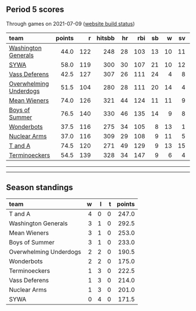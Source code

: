 

## Period 5 scores

Through games on 2021-07-09 ([website build status](https://github.com/brian-bot/pl-site/actions))


|team                                              | points|   r| hitsbb| hr| rbi| sb|  w| sv|  so|   era|  whip|
|:-------------------------------------------------|------:|---:|------:|--:|---:|--:|--:|--:|---:|-----:|-----:|
|[Washington Generals](./washingtongenerals)       |   44.0| 122|    248| 28| 103| 13| 10| 11| 171| 4.136| 1.226|
|[SYWA](./sywa)                                    |   58.0| 119|    300| 30| 107| 21| 10| 12| 146| 3.053| 1.146|
|[Vass Deferens](./vassdeferens)                   |   42.5| 127|    307| 26| 111| 24|  4|  8| 146| 4.621| 1.509|
|[Overwhelming Underdogs](./overwhelmingunderdogs) |   51.5| 104|    280| 28| 111| 20| 14|  4| 173| 3.582| 1.231|
|[Mean Wieners](./meanwieners)                     |   74.0| 126|    321| 44| 124| 11| 11|  9| 193| 3.324| 1.056|
|[Boys of Summer](./boysofsummer)                  |   76.5| 140|    330| 46| 135| 14|  9|  8| 189| 3.682| 1.041|
|[Wonderbots](./wonderbots)                        |   37.5| 116|    275| 34| 105|  8| 13|  1| 166| 3.962| 1.258|
|[Nuclear Arms](./nucleararms)                     |   37.0| 116|    309| 29| 108|  9| 11|  5| 145| 4.558| 1.390|
|[T and A](./tanda)                                |   74.5| 120|    271| 49| 129|  9| 13| 15| 220| 2.717| 1.094|
|[Terminoeckers](./terminoeckers)                  |   54.5| 139|    328| 34| 147|  9|  6|  4| 193| 5.292| 1.266|

* * *
* * *

## Season standings


|team                   |  w|  l|  t| points|
|:----------------------|--:|--:|--:|------:|
|T and A                |  4|  0|  0|  247.0|
|Washington Generals    |  3|  1|  0|  292.5|
|Mean Wieners           |  3|  1|  0|  253.0|
|Boys of Summer         |  3|  1|  0|  233.0|
|Overwhelming Underdogs |  2|  2|  0|  190.5|
|Wonderbots             |  2|  2|  0|  175.0|
|Terminoeckers          |  1|  3|  0|  222.5|
|Vass Deferens          |  1|  3|  0|  214.0|
|Nuclear Arms           |  1|  3|  0|  201.0|
|SYWA                   |  0|  4|  0|  171.5|



